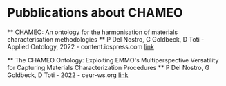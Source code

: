 # Pubblications about CHAMEO

** CHAMEO: An ontology for the harmonisation of materials characterisation methodologies **
P Del Nostro, G Goldbeck, D Toti - Applied Ontology, 2022 - content.iospress.com
[link](https://content.iospress.com/articles/applied-ontology/ao220271)

** The CHAMEO Ontology: Exploiting EMMO's Multiperspective Versatility for Capturing Materials Characterization Procedures **
P Del Nostro, G Goldbeck, D Toti - 2022 - ceur-ws.org
[link](http://ceur-ws.org/Vol-3240/short3.pdf)